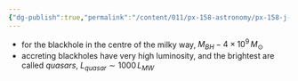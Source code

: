 ```yaml
---
{"dg-publish":true,"permalink":"/content/011/px-158-astronomy/px-158-j-galaxies/px-158-j4-central-blackholes/","noteIcon":"1","created":"2025-08-27T13:14:00.436+01:00","updated":"2024-11-26T20:14:43.000+00:00"}
---
```


- for the blackhole in the centre of the milky way, $M_{BH} - 4\times10^{9}\,M_{\odot}$
- accreting blackholes have very high luminosity, and the brightest are called *quasars*, $L_{quasar}\sim 1000\,L_{MW}$

